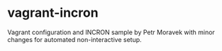 # vagrant-incron

Vagrant configuration and INCRON sample by Petr Moravek with minor changes for automated non-interactive setup.
